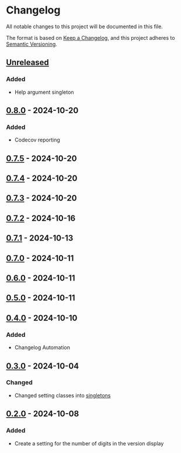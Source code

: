 # Changelog

All notable changes to this project will be documented in this file.

The format is based on [Keep a Changelog](https://keepachangelog.com/en/1.1.0/),
and this project adheres to [Semantic Versioning](https://semver.org/spec/v2.0.0.html).

## [Unreleased]

### Added

- Help argument singleton

## [0.8.0] - 2024-10-20

### Added

- Codecov reporting

## [0.7.5] - 2024-10-20

## [0.7.4] - 2024-10-20

## [0.7.3] - 2024-10-20

## [0.7.2] - 2024-10-16

## [0.7.1] - 2024-10-13

## [0.7.0] - 2024-10-11

## [0.6.0] - 2024-10-11

## [0.5.0] - 2024-10-11

## [0.4.0] - 2024-10-10

### Added

- Changelog Automation

## [0.3.0] - 2024-10-04

### Changed

- Changed setting classes into [singletons](https://github.com/TJC-Tools/TJC.Singleton)

## [0.2.0] - 2024-10-08

### Added

- Create a setting for the number of digits in the version display

[Unreleased]: https://github.com/TJC-Tools/TJC.ConsoleApplication/compare/v0.8.2...HEAD

[0.8.2]: https://github.com/TJC-Tools/TJC.ConsoleApplication/compare/v0.8.1...v0.8.2

[0.8.1]: https://github.com/TJC-Tools/TJC.ConsoleApplication/compare/v0.8.0...v0.8.1

[0.8.0]: https://github.com/TJC-Tools/TJC.ConsoleApplication/compare/v0.7.5...v0.8.0

[0.7.5]: https://github.com/TJC-Tools/TJC.ConsoleApplication/compare/v0.7.4...v0.7.5

[0.7.4]: https://github.com/TJC-Tools/TJC.ConsoleApplication/compare/v0.7.3...v0.7.4

[0.7.3]: https://github.com/TJC-Tools/TJC.ConsoleApplication/compare/v0.7.2...v0.7.3

[0.7.2]: https://github.com/TJC-Tools/TJC.ConsoleApplication/compare/v0.7.1...v0.7.2

[0.7.1]: https://github.com/TJC-Tools/TJC.ConsoleApplication/compare/v0.7.0...v0.7.1

[0.7.0]: https://github.com/TJC-Tools/TJC.ConsoleApplication/compare/v0.6.0...v0.7.0

[0.6.0]: https://github.com/TJC-Tools/TJC.ConsoleApplication/compare/v0.5.0...v0.6.0

[0.5.0]: https://github.com/TJC-Tools/TJC.ConsoleApplication/compare/v0.4.0...v0.5.0

[0.4.0]: https://github.com/TJC-Tools/TJC.ConsoleApplication/compare/v0.3.0...v0.4.0

[0.3.0]: https://github.com/TJC-Tools/TJC.ConsoleApplication/compare/v0.2.0...v0.3.0

[0.2.0]: https://github.com/TJC-Tools/TJC.ConsoleApplication/releases/tag/v0.2.0
